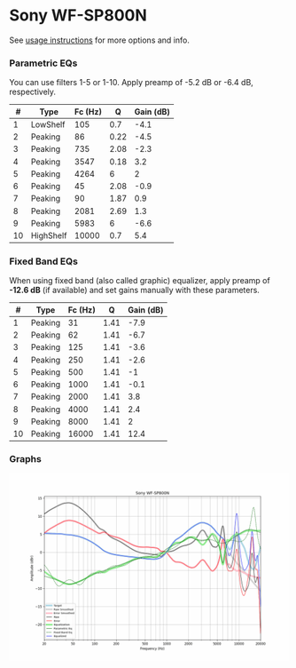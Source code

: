 # Sony WF-SP800N
See [usage instructions](https://github.com/jaakkopasanen/AutoEq#usage) for more options and info.

### Parametric EQs
You can use filters 1-5 or 1-10. Apply preamp of -5.2 dB or -6.4 dB, respectively.

|   # | Type      |   Fc (Hz) |    Q |   Gain (dB) |
|-----|-----------|-----------|------|-------------|
|   1 | LowShelf  |       105 | 0.7  |        -4.1 |
|   2 | Peaking   |        86 | 0.22 |        -4.5 |
|   3 | Peaking   |       735 | 2.08 |        -2.3 |
|   4 | Peaking   |      3547 | 0.18 |         3.2 |
|   5 | Peaking   |      4264 | 6    |         2   |
|   6 | Peaking   |        45 | 2.08 |        -0.9 |
|   7 | Peaking   |        90 | 1.87 |         0.9 |
|   8 | Peaking   |      2081 | 2.69 |         1.3 |
|   9 | Peaking   |      5983 | 6    |        -6.6 |
|  10 | HighShelf |     10000 | 0.7  |         5.4 |

### Fixed Band EQs
When using fixed band (also called graphic) equalizer, apply preamp of **-12.6 dB** (if available) and set gains manually with these parameters.

|   # | Type    |   Fc (Hz) |    Q |   Gain (dB) |
|-----|---------|-----------|------|-------------|
|   1 | Peaking |        31 | 1.41 |        -7.9 |
|   2 | Peaking |        62 | 1.41 |        -6.7 |
|   3 | Peaking |       125 | 1.41 |        -3.6 |
|   4 | Peaking |       250 | 1.41 |        -2.6 |
|   5 | Peaking |       500 | 1.41 |        -1   |
|   6 | Peaking |      1000 | 1.41 |        -0.1 |
|   7 | Peaking |      2000 | 1.41 |         3.8 |
|   8 | Peaking |      4000 | 1.41 |         2.4 |
|   9 | Peaking |      8000 | 1.41 |         2   |
|  10 | Peaking |     16000 | 1.41 |        12.4 |

### Graphs
![](./Sony%20WF-SP800N.png)
